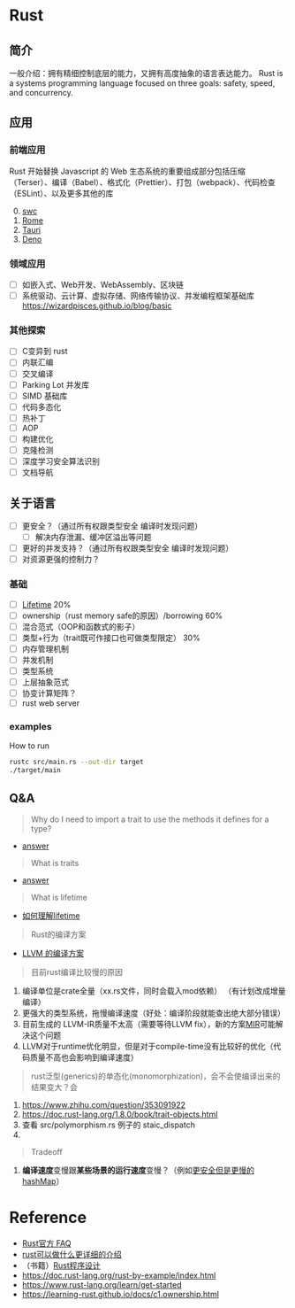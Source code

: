 # Rust

## 简介
一般介绍：拥有精细控制底层的能力，又拥有高度抽象的语言表达能力。
Rust is a systems programming language focused on three goals: safety, speed, and concurrency.

## 应用
### 前端应用
Rust 开始替换 Javascript 的 Web 生态系统的重要组成部分包括压缩（Terser）、编译（Babel）、格式化（Prettier）、打包（webpack）、代码检查（ESLint）、以及更多其他的库

0. [swc](https://swc.rs/docs/getting-started)
1. [Rome](https://github.com/rome/tools)
2. [Tauri](https://github.com/tauri-apps/tauri)
3. [Deno](https://github.com/denoland/deno)

### 领域应用
- [ ] 如嵌入式、Web开发、WebAssembly、区块链
- [ ] 系统驱动、云计算、虚拟存储、网络传输协议、并发编程框架基础库
https://wizardpisces.github.io/blog/basic

### 其他探索

- [ ] C变异到 rust
- [ ] 内联汇编
- [ ] 交叉编译
- [ ] Parking Lot 并发库
- [ ] SIMD 基础库
- [ ] 代码多态化
- [ ] 热补丁
- [ ] AOP
- [ ] 构建优化
- [ ] 克隆检测
- [ ] 深度学习安全算法识别
- [ ] 文档导航

## 关于语言
- [ ] 更安全？（通过所有权跟类型安全 编译时发现问题）
    - [ ] 解决内存泄漏、缓冲区溢出等问题
- [ ] 更好的并发支持？（通过所有权跟类型安全 编译时发现问题）
- [ ] 对资源更强的控制力？
### 基础
- [ ] [Lifetime](https://learning-rust.github.io/docs/c3.lifetimes.html#What-is-Lifetime) 20% 
- [ ] ownership（rust memory safe的原因）/borrowing  60%
- [ ] 混合范式（OOP和函数式的影子）
- [ ] 类型+行为（trait既可作接口也可做类型限定）  30%
- [ ] 内存管理机制
- [ ] 并发机制
- [ ] 类型系统
- [ ] 上层抽象范式
- [ ] 协变计算矩阵？
- [ ] rust web server
### examples
How to run
```bash
rustc src/main.rs --out-dir target
./target/main
```

## Q&A
>Why do I need to import a trait to use the methods it defines for a type?
* [answer](https://stackoverflow.com/questions/25273816/why-do-i-need-to-import-a-trait-to-use-the-methods-it-defines-for-a-type)

>What is traits
* [answer](https://zhuanlan.zhihu.com/p/127365605)

>What is lifetime
* [如何理解lifetime](https://colobu.com/2019/08/06/lifetimes-in-rust/)

>Rust的编译方案
* [LLVM 的编译方案](https://stackoverflow.com/questions/43385142/how-is-rust-compiled-to-machine-code/43385776)

>目前rust编译比较慢的原因
1. 编译单位是crate全量（xx.rs文件，同时会载入mod依赖） （有计划改成增量编译）
2. 更强大的类型系统，拖慢编译速度（好处：编译阶段就能查出绝大部分错误）
3. 目前生成的 LLVM-IR质量不太高（需要等待LLVM fix），新的方案[MIR](https://github.com/rust-lang/rfcs/blob/master/text/1211-mir.md)可能解决这个问题
4. LLVM对于runtime优化明显，但是对于compile-time没有比较好的优化（代码质量不高也会影响到编译速度）

>rust泛型(generics)的单态化(monomorphization)，会不会使编译出来的结果变大？会
1. https://www.zhihu.com/question/353091922
2. https://doc.rust-lang.org/1.8.0/book/trait-objects.html
3. 查看 src/polymorphism.rs 例子的 staic_dispatch
4.

>Tradeoff
1. **编译速度**变慢跟**某些场景的运行速度**变慢？（例如[更安全但是更慢的hashMap](https://prev.rust-lang.org/en-US/faq.html#why-are-rusts-hashmaps-slow)）
# Reference

* [Rust官方 FAQ](https://prev.rust-lang.org/en-US/faq.html)
* [rust可以做什么更详细的介绍](https://www.infoq.cn/article/umqbighceoa81yij7uyg)
* （书籍）[Rust程序设计](https://kaisery.github.io/trpl-zh-cn/foreword.html)
* https://doc.rust-lang.org/rust-by-example/index.html
* https://www.rust-lang.org/learn/get-started
* https://learning-rust.github.io/docs/c1.ownership.html